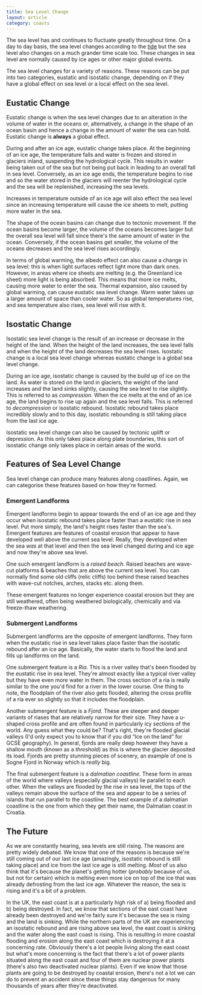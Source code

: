 ```yaml
---
title: Sea Level Change
layout: article
category: coasts
---
```


The sea level has and continues to fluctuate greatly throughout time. On a day to day basis, the sea level changes according to the [tide](/coasts/tides/) but the sea level also changes on a much grander time scale too. These changes in sea level are normally caused by ice ages or other major global events.

The sea level changes for a variety of reasons. These reasons can be put into two categories, eustatic and isostatic change, depending on if they have a global effect on sea level or a local effect on the sea level.

## Eustatic Change

Eustatic change is when the sea level changes due to an alteration in the volume of water in the oceans or, alternatively, a change in the shape of an ocean basin and hence a change in the amount of water the sea can hold. Eustatic change is **always** a global effect.

During and after an ice age, eustatic change takes place. At the beginning of an ice age, the temperature falls and water is frozen and stored in glaciers inland, suspending the hydrological cycle. This results in water being taken out of the sea but not being put back in leading to an overall fall in sea level. Conversely, as an ice age ends, the temperature begins to rise and so the water stored in the glaciers will reenter the hydrological cycle and the sea will be replenished, increasing the sea levels.

Increases in temperature outside of an ice age will also effect the sea level since an increasing temperature will cause the ice sheets to melt, putting more water in the sea.

The shape of the ocean basins can change due to tectonic movement. If the ocean basins become larger, the volume of the oceans becomes larger but the overall sea level will fall since there's the same amount of water in the ocean. Conversely, if the ocean basins get smaller, the volume of the oceans decreases and the sea level rises accordingly.

In terms of global warming, the albedo effect can also cause a change in sea level: this is when light surfaces reflect light more than dark ones. However, in areas where ice sheets are melting (e.g. the Greenland ice sheet) more light is being absorbed. This means that more ice melts, causing more water to enter the sea.
Thermal expansion, also caused by global warming, can cause eustatic sea level change. Warm water takes up a larger amount of space than cooler water. So as global temperatures rise, and sea temperature also rises, sea level will rise with it.

## Isostatic Change

Isostatic sea level change is the result of an increase or decrease in the height of the land. When the height of the land increases, the sea level falls and when the height of the land decreases the sea level rises. Isostatic change is a local sea level change whereas eustatic change is a global sea level change.

During an ice age, isostatic change is caused by the build up of ice on the land. As water is stored on the land in glaciers, the weight of the land increases and the land sinks slightly, causing the sea level to rise slightly. This is referred to as *compression*. When the ice melts at the end of an ice age, the land begins to rise up again and the sea level falls. This is referred to *decompression* or isostatic rebound. Isostatic rebound takes place incredibly slowly and to this day, isostatic rebounding is still taking place from the last ice age.

Isostatic sea level change can also be caused by tectonic uplift or depression. As this only takes place along plate boundaries, this sort of isostatic change only takes place in certain areas of the world.

## Features of Sea Level Change

Sea level change can produce many features along coastlines. Again, we can categorise these features based on how they're formed.

### Emergent Landforms

Emergent landforms begin to appear towards the end of an ice age and they occur when isostatic rebound takes place faster than a eustatic rise in sea level. Put more simply, the land's height rises faster than the sea's. Emergent features are features of coastal erosion that appear to have developed well above the current sea level. Really, they developed when the sea *was* at that level and then the sea level changed during and ice age and now they're above sea level.

One such emergent landform is a *raised beach*. Raised beaches are wave-cut platforms & beaches that are above the current sea level. You can normally find some old cliffs (relic cliffs) too behind these raised beaches with wave-cut notches, arches, stacks etc. along them.

These emergent features no longer experience coastal erosion but they are still weathered, often being weathered biologically, chemically and via freeze-thaw weathering.

### Submergent Landforms

Submergent landforms are the opposite of emergent landforms. They form when the eustatic rise in sea level takes place faster than the isostatic rebound after an ice age. Basically, the water starts to flood the land and fills up landforms on the land.

One submergent feature is a *Ria*. This is a river valley that's been flooded by the eustatic rise in sea level. They're almost exactly like a typical river valley but they have even more water in them. The cross section of a ria is really similar to the one you'd find for a river in the lower course. One thing to note, the floodplain of the river also gets flooded, altering the cross profile of a ria ever so slightly so that it includes the floodplain.

Another submergent feature is a *Fjord*. These are steeper and deeper variants of riases that are relatively narrow for their size. They have a u-shaped cross profile and are often found in particularly icy sections of the world. Any guess what they could be? That's right, they're flooded glacial valleys (I'd only expect you to know that if you did “Ice on the land” for GCSE geography). In general, fjords are really deep however they have a shallow mouth (known as a *threshold*) as this is where the glacier deposited its load. Fjords are pretty stunning pieces of scenery, an example of one is Sogne Fjord in Norway which is *really* big.

The final submergent feature is a *dalmatian coastline*. These form in areas of the world where valleys (especially glacial valleys) lie parallel to each other. When the valleys are flooded by the rise in sea level, the tops of the valleys remain above the surface of the sea and appear to be a series of islands that run parallel to the coastline. The best example of a dalmatian coastline is the one from which they get their name, the Dalmatian coast in Croatia.

## The Future

As we are constantly hearing, sea levels are still rising. The reasons are pretty widely debated. We know that one of the reasons is because we're still coming out of our last ice age (amazingly, isostatic rebound is still taking place) and ice from the last ice age is still melting. *Most* of us also think that it's because the planet's getting hotter (*probably* because of us, but not for certain) which is melting even more ice on top of the ice that was already defrosting from the last ice age. Whatever the reason, the sea is rising and it's a bit of a problem.

In the UK, the east coast is at a particularly high risk of a) being flooded and b) being destroyed. In fact, we know that sections of the east coast have already been destroyed and we're fairly sure it's because the sea is rising and the land is sinking. While the northern parts of the UK are experiencing an isostatic rebound and are rising above sea level, the east coast is sinking and the water along the east coast is rising. This is resulting in more coastal flooding and erosion along the east coast which is destroying it at a concerning rate. Obviously there's a lot people living along the east coast but what's more concerning is the fact that there's a lot of power plants situated along the east coast and four of them are nuclear power plants (there's also two deactivated nuclear plants). Even if we know that those plants are going to be destroyed by coastal erosion, there's not a lot we can do to prevent an accident since these things stay dangerous for many thousands of years after they're deactivated.

